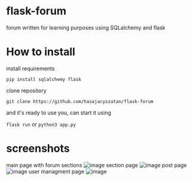 # flask-forum
forum written for learning purposes using SQLalchemy and flask
# How to install
install requirements

```pip install sqlalchemy flask```


clone repository


```git clone https://github.com/hasajacyszatan/flask-forum```

and it's ready to use you, can start it using 


```flask run``` or ```python3 app.py```

# screenshots
main page with forum sections
![image](https://raw.githubusercontent.com/hasajacyszatan/flask-forum/main/screenshots/screenshot%201.png)
section page
![image](https://raw.githubusercontent.com/hasajacyszatan/flask-forum/main/screenshots/screenshot%202.png)
post page
![image](https://raw.githubusercontent.com/hasajacyszatan/flask-forum/main/screenshots/screenshot%203.png)
user managment page
![image](https://raw.githubusercontent.com/hasajacyszatan/flask-forum/main/screenshots/screenshot%204.png)
